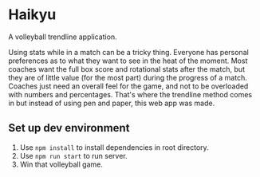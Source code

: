 # Haikyu
A volleyball trendline application.  

Using stats while in a match can be a tricky thing. Everyone has personal preferences as to what they want to see in the heat of the moment. Most coaches want the full box score and rotational stats after the match, but they are of little value (for the most part) during the progress of a match. Coaches just need an overall feel for the game, and not to be overloaded with numbers and percentages. That's where the trendline method comes in but instead of using pen and paper, this web app was made.

## Set up dev environment
1. Use `npm install`  to install dependencies in root directory.
2. Use `npm run start` to run server.
3. Win that volleyball game.